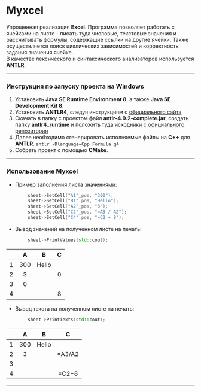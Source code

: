 # Myxcel
Упрощенная реализация **Excel**. Программа позволяет работать с ячейками на листе - писать туда числовые, текстовые значения и рассчитывать формулы, содержащие ссылки на другие ячейки. Также осуществляется поиск циклических зависимостей и корректность задания значения ячейке.  
В качестве лексического и синтаксического анализаторов используется **ANTLR**.

---
### Инструкция по запуску проекта на Windows
1. Установить **Java SE Runtime Environment 8**, а также **Java SE Development Kit 8**.  
2. Установить **ANTLR4**, следуя инструкциям с [официального сайта](https://www.antlr.org)
3. Скачать в папку с проектом файл **antlr-4.9.2-complete.jar**, создать папку **antlr4_runtime** и положить туда исходники с [официального репозитория](https://github.com/antlr/antlr4/tree/master/runtime/Cpp)  
4. Далее необходимо сгенерировать исполняемые файлы на **С++** для **ANTLR**. ` antlr -Dlanguage=Cpp Formula.g4  `
5. Собрать проект с помощью **CMake**.
---
### Использование Myxcel  
- Пример заполнения листа значениями:
```C++
        sheet->SetCell("A1"_pos, "300");
        sheet->SetCell("B1"_pos, "Hello");
        sheet->SetCell("A2"_pos, "3");
        sheet->SetCell("C2"_pos, "=A3 / A2");
        sheet->SetCell("C4"_pos, "=C2 + 8");
```
- Вывод значений на полученном листе на печать:
```C++
        sheet->PrintValues(std::cout);
```
|  | A  | B  | C  |
| :-----: | :-: | :-: | :-: |
| 1 | 300 | Hello |  |  
| 2 | 3 |  | 0 |  
| 3 | 0 |  |  |  
| 4 |  |  | 8 |

- Вывод текста на полученном листе на печать:
```C++
        sheet->PrintTexts(std::cout);
```
|  | A  | B  | C  |
| :-----: | :-: | :-: | :-: |
| 1 | 300 | Hello |  |  
| 2 | 3 |  | =A3/A2 |  
| 3 |  |  |  |  
| 4 |  |  | =C2+8 |

---
